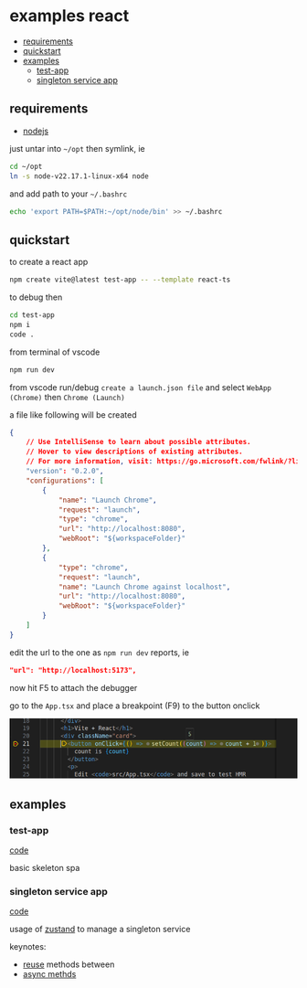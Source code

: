 # examples react

- [requirements](#requirements)
- [quickstart](#quickstart)
- [examples](#examples)
  - [test-app](#test-app)
  - [singleton service app](#singleton-service-app)

## requirements

- [nodejs](https://nodejs.org/dist/v22.17.1/node-v22.17.1-linux-x64.tar.xz)

just untar into `~/opt` then symlink, ie

```sh
cd ~/opt
ln -s node-v22.17.1-linux-x64 node
```

and add path to your `~/.bashrc`

```sh
echo 'export PATH=$PATH:~/opt/node/bin' >> ~/.bashrc
```

## quickstart

to create a react app

```sh
npm create vite@latest test-app -- --template react-ts
```

to debug then

```sh
cd test-app
npm i
code .
```

from terminal of vscode

```sh
npm run dev
```

from vscode run/debug `create a launch.json file` and select `WebApp (Chrome)` then `Chrome (Launch)`

a file like following will be created

```json
{
    // Use IntelliSense to learn about possible attributes.
    // Hover to view descriptions of existing attributes.
    // For more information, visit: https://go.microsoft.com/fwlink/?linkid=830387
    "version": "0.2.0",
    "configurations": [
        {
            "name": "Launch Chrome",
            "request": "launch",
            "type": "chrome",
            "url": "http://localhost:8080",
            "webRoot": "${workspaceFolder}"
        },
        {
            "type": "chrome",
            "request": "launch",
            "name": "Launch Chrome against localhost",
            "url": "http://localhost:8080",
            "webRoot": "${workspaceFolder}"
        }
    ]
}
```

edit the url to the one as `npm run dev` reports, ie

```json
"url": "http://localhost:5173",
```

now hit F5 to attach the debugger

go to the `App.tsx` and place a breakpoint (F9) to the button onclick

![alt text](./images/breakpoint.png)

## examples

### test-app

[code](./test-app/)

basic skeleton spa                                   

### singleton service app

[code](./singleton-service-app/)

usage of [zustand][1] to manage a singleton service

keynotes:
- [reuse][2] methods between
- [async methds][3]

[1]: https://github.com/pmndrs/zustand
[2]: https://github.com/devel0/examples-react/blob/6c2faa48032c6a2951cecac2a8dee6d117e9e8fb/singleton-service-app/src/services/MyGlobalSingleton.ts#L23
[3]: https://github.com/devel0/examples-react/blob/6c2faa48032c6a2951cecac2a8dee6d117e9e8fb/singleton-service-app/src/services/MyGlobalSingleton.ts#L20